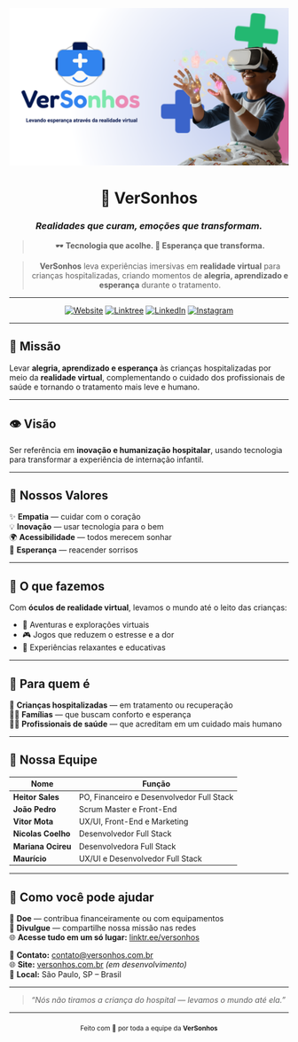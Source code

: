 <div align="center">

![Banner](./assets/banner.png)

# 🌈 VerSonhos  
### _Realidades que curam, emoções que transformam._

> 🕶️ **Tecnologia que acolhe. 💙 Esperança que transforma.**

> **VerSonhos** leva experiências imersivas em **realidade virtual** para crianças hospitalizadas, criando momentos de **alegria, aprendizado e esperança** durante o tratamento.

---

[![Website](https://img.shields.io/badge/Site-versonhos.com.br-6EC1E4?style=for-the-badge&logo=google-chrome&logoColor=white)](https://versonhos.com.br)
[![Linktree](https://img.shields.io/badge/Linktree-versonhos-43E55E?style=for-the-badge&logo=linktree&logoColor=white)](https://linktr.ee/versonhos)
[![LinkedIn](https://img.shields.io/badge/LinkedIn-VerSonhos-0A66C2?style=for-the-badge&logo=linkedin&logoColor=white)](https://www.linkedin.com/company/versonhos/about/?viewAsMember=true)
[![Instagram](https://img.shields.io/badge/Instagram-versonhos.oficial-E4405F?style=for-the-badge&logo=instagram&logoColor=white)](https://www.instagram.com/versonhos.oficial/)


</div>

---

## 🎯 Missão  
Levar **alegria, aprendizado e esperança** às crianças hospitalizadas por meio da **realidade virtual**, complementando o cuidado dos profissionais de saúde e tornando o tratamento mais leve e humano.  

---

## 👁️ Visão  
Ser referência em **inovação e humanização hospitalar**, usando tecnologia para transformar a experiência de internação infantil.

---

## 💙 Nossos Valores  
✨ **Empatia** — cuidar com o coração  
💡 **Inovação** — usar tecnologia para o bem  
🌍 **Acessibilidade** — todos merecem sonhar  
🌈 **Esperança** — reacender sorrisos  

---

## 🧩 O que fazemos  
Com **óculos de realidade virtual**, levamos o mundo até o leito das crianças:  
- 🐠 Aventuras e explorações virtuais  
- 🎮 Jogos que reduzem o estresse e a dor  
- 🧘 Experiências relaxantes e educativas  

---

## 🏥 Para quem é  
👧 **Crianças hospitalizadas** — em tratamento ou recuperação  
👩‍👦 **Famílias** — que buscam conforto e esperança  
👨‍⚕️ **Profissionais de saúde** — que acreditam em um cuidado mais humano  

---

## 👥 Nossa Equipe  
| Nome | Função |
|------|--------|
| **Heitor Sales** | PO, Financeiro e Desenvolvedor Full Stack |
| **João Pedro** | Scrum Master e Front-End |
| **Vitor Mota** | UX/UI, Front-End e Marketing |
| **Nicolas Coelho** | Desenvolvedor Full Stack |
| **Mariana Ocireu** | Desenvolvedora Full Stack |
| **Maurício** | UX/UI e Desenvolvedor Full Stack |

---

## 💫 Como você pode ajudar  
💸 **Doe** — contribua financeiramente ou com equipamentos  
📢 **Divulgue** — compartilhe nossa missão nas redes  
🌐 **Acesse tudo em um só lugar:** [linktr.ee/versonhos](https://linktr.ee/versonhos)

📧 **Contato:** [contato@versonhos.com.br](mailto:contato@versonhos.com.br)  
🌐 **Site:** [versonhos.com.br](https://versonhos.com.br) *(em desenvolvimento)*  
📍 **Local:** São Paulo, SP – Brasil  

---

> _“Nós não tiramos a criança do hospital — levamos o mundo até ela.”_

---

<div align="center">
  <sub>Feito com 💙 por toda a equipe da <strong>VerSonhos</strong></sub>
</div>
